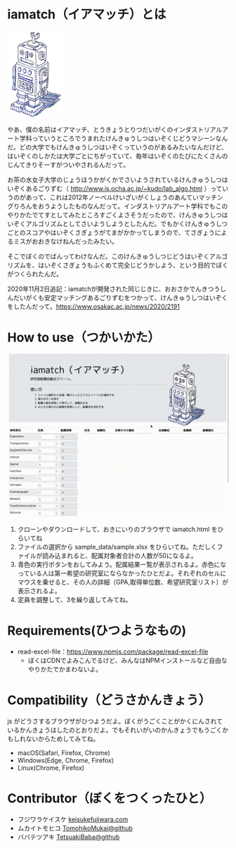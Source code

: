 
# iamatch（イアマッチ）とは
![icon](assets/images/iamatch_small.png)

やあ、僕の名前はイアマッチ、とうきょうとりつだいがくのインダストリアルアート学科っていうところでうまれたけんきゅうしつはいぞくじどうマシーンなんだ。どの大学でもけんきゅうしつはいぞくっていうのがあるみたいなんだけど、はいぞくのしかたは大学ごとにちがっていて、毎年はいぞくのたびにたくさんのじんてきりそーすがついやされるんだって。

お茶の水女子大学のじょうほうかがくかでさいようされているけんきゅうしつはいぞくあるごりずむ（ http://www.is.ocha.ac.jp/~kudo/lab_algo.html ）っていうのがあって、これは2012年ノーベルけいざいがくしょうのあんていマッチングりろんをおうようしたものなんだって。インダストリアルアート学科でもこのやりかたでてすとしてみたところすごくよさそうだったので、けんきゅうしつはいぞくアルゴリズムとしてさいようしようとしたんだ。でもかくけんきゅうしつごとのスコアやはいぞくさぎょうがてまがかかってしまうので、てさぎょうによるミスがおおきなけねんだったみたい。

そこでぼくのでばんってわけなんだ。このけんきゅうしつじどうはいぞくアルゴリズムを、はいぞくさぎょうもふくめて完全じどうかしよう、という目的でぼくがつくられたんだ。

2020年11月2日追記：iamatchが開発された同じじきに、おおさかでんきつうしんだいがくも安定マッチングあるごりずむをつかって、けんきゅうしつはいぞくをしたんだって。https://www.osakac.ac.jp/news/2020/2191 


# How to use（つかいかた）
![teaser](teaser.gif)
1. クローンやダウンロードして、おきにいりのブラウザで iamatch.html をひらいてね
2. ファイルの選択から sample_data/sample.xlsx をひらいてね。ただしくファイルが読み込まれると、配属対象者合計の人数が50になるよ。
3. 青色の実行ボタンをおしてみよう。配属結果一覧が表示されるよ。赤色になっている人は第一希望の研究室にならなかったひとだよ。それぞれのセルにマウスを乗せると、その人の詳細（GPA,取得単位数、希望研究室リスト）が表示されるよ。
4. 定員を調整して、3を繰り返してみてね。


# Requirements(ひつようなもの)
- read-excel-file：https://www.npmjs.com/package/read-excel-file
  - ぼくはCDNでよみこんでるけど、みんなはNPMインストールなど自由なやりかたでかまわないよ。

# Compatibility（どうさかんきょう）
js がどうさするブラウザがひつようだよ。ぼくがうごくことがかくにんされているかんきょうはしたのとおりだよ。でもそれいがいのかんきょうでもうごくかもしれないからためしてみてね。
- macOS(Safari, Firefox, Chrome)
- Windows(Edge, Chrome, Firefox)
- Linux(Chrome, Firefox)

# Contributor（ぼくをつくったひと）
- フジワラケイスケ [keisukefujiwara.com](https://www.keisukefujiwara.com)
- ムカイトモヒコ [TomohikoMukai@github](https://github.com/TomohikoMukai)
- ババテツアキ [TetsuakiBaba@github](https://github.com/TetsuakiBaba)